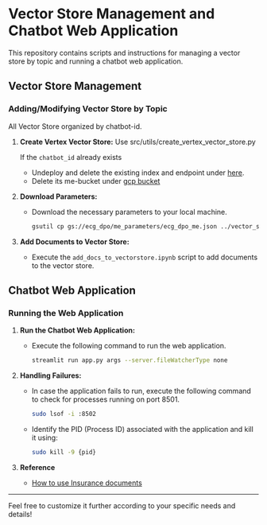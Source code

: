 # Vector Store Management and Chatbot Web Application

This repository contains scripts and instructions for managing a vector store by topic and running a chatbot web application.

## Vector Store Management

### Adding/Modifying Vector Store by Topic
All Vector Store organized by chatbot-id.

1. **Create Vertex Vector Store:**
    Use src/utils/create_vertex_vector_store.py

   If the `chatbot_id` already exists
   - Undeploy and delete the existing index and endpoint under [here](https://console.cloud.google.com/vertex-ai/matching-engine/indexes?project=ecg-ai-416210).
   - Delete its me-bucket under [gcp bucket](https://console.cloud.google.com/storage/browser?project=ecg-ai-416210&pageState=(%22StorageBucketsTable%22:(%22f%22:%22%255B%255D%22,%22s%22:%5B(%22i%22:%22name%22,%22s%22:%220%22)%5D,%22r%22:30))&prefix=&forceOnBucketsSortingFiltering=true)

2. **Download Parameters:**
   - Download the necessary parameters to your local machine.
     ```bash
     gsutil cp gs://ecg_dpo/me_parameters/ecg_dpo_me.json ../vector_store_me_parameters/
     ```

3. **Add Documents to Vector Store:**
   - Execute the `add_docs_to_vectorstore.ipynb` script to add documents to the vector store.


## Chatbot Web Application

### Running the Web Application

1. **Run the Chatbot Web Application:**
   - Execute the following command to run the web application.
     ```bash
     streamlit run app.py args --server.fileWatcherType none
     ```

2. **Handling Failures:**
   - In case the application fails to run, execute the following command to check for processes running on port 8501.
     ```bash
     sudo lsof -i :8502
     ```
   - Identify the PID (Process ID) associated with the application and kill it using:
     ```bash
     sudo kill -9 {pid}
     ```

3. **Reference**
   - [How to use Insurance documents](https://docs.google.com/document/d/1tEfC0ebZDBpDwmxZM5mCYC4dAHOCOp9Sj1ht74APxI4/edit)
---

Feel free to customize it further according to your specific needs and details!